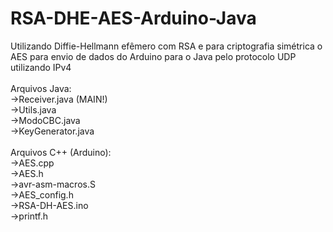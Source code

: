 # RSA-DHE-AES-Arduino-Java
Utilizando Diffie-Hellmann efêmero com RSA e para criptografia simétrica o AES para envio de dados do Arduino para o Java pelo protocolo UDP utilizando IPv4
<br><br>
Arquivos Java:
<br>->Receiver.java (MAIN!)
<br>->Utils.java
<br>->ModoCBC.java
<br>->KeyGenerator.java
<br><br>
Arquivos C++ (Arduino):
<br>->AES.cpp
<br>->AES.h
<br>->avr-asm-macros.S
<br>->AES_config.h
<br>->RSA-DH-AES.ino
<br>->printf.h

